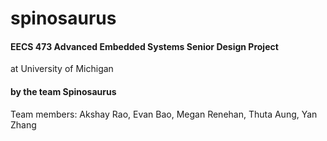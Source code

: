 # spinosaurus
#### EECS 473 Advanced Embedded Systems Senior Design Project 
at University of Michigan
#### by the team Spinosaurus 
Team members: Akshay Rao, Evan Bao, Megan Renehan, Thuta Aung, Yan Zhang
